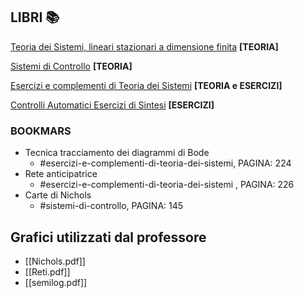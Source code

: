 ## LIBRI 📚

[Teoria dei Sistemi, lineari stazionari a dimensione finita](https://drive.google.com/file/d/16sPs6odP0fF93m7dpZZiGgYPGPi2ca9O/view) **[TEORIA]**

[Sistemi di Controllo](https://drive.google.com/file/d/1qz3qCSwC4FQ692XZj-56V1TsqogBOTcq/view) **[TEORIA]**

[Esercizi e complementi di Teoria dei Sistemi](https://drive.google.com/file/d/1OAlH5tS7KsoaFmQEPWFfLPQCnCgmaCmD/view) **[TEORIA e ESERCIZI]**

[Controlli Automatici Esercizi di Sintesi](https://drive.google.com/file/d/1-R7O-Ym-yPIzEWK2TVj37YGB5fnrCaS1/view) **[ESERCIZI]**
### BOOKMARS
- Tecnica tracciamento dei diagrammi di Bode
	- #esercizi-e-complementi-di-teoria-dei-sistemi, PAGINA: 224
- Rete anticipatrice
	- #esercizi-e-complementi-di-teoria-dei-sistemi , PAGINA: 226
- Carte di Nichols
	- #sistemi-di-controllo, PAGINA: 145
## Grafici utilizzati dal professore
- [[Nichols.pdf]]
- [[Reti.pdf]]
- [[semilog.pdf]]